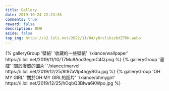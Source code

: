 ```yaml
---
title: Gallery
date: 2019-10-24 22:23:55
comments: true
reward: false
description: 相册
aside: false
top_img: https://s2.loli.net/2022/11/04/y8rclikszbXZ7HK.webp
---
```



<div class="gallery-group-main">
{% galleryGroup '壁紙' '收藏的一些壁紙' '/xiance/wallpaper' https://i.loli.net/2019/11/10/T7Mu8Aod3egmC4Q.png %}
{% galleryGroup '漫威' '關於漫威的圖片' '/xiance/marvel' https://i.loli.net/2019/12/25/8t97aVlp4hgyBGu.jpg %}
{% galleryGroup 'OH MY GIRL' '關於OH MY GIRL的圖片' '/xiance/ohmygirl' https://i.loli.net/2019/12/25/hOqbQ3BIwa6KWpo.jpg %}
</div>